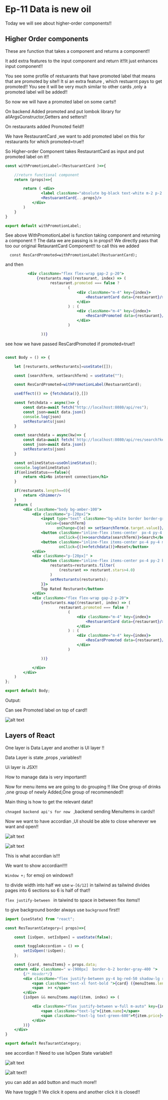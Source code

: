 # Ep-11 Data is new oil

Today we will see about higher-order components!!

## Higher Order components

These are function that takes a component and returns a component!!

It add extra features to the input component and return it!!It just enhances input component!!

You see some profile of restuarants that have promoted label that means that are promoted by site!! It si an extra feature ,
which restuarnt pays to get promoted!! You see it will be very much similar to other cards ,only a promoted label will be added!!


So now we will have a promoted label on some carts!!

On backend Added promoted and put lombok library for allArgsConstructor,Getters and setters!!

On restaurants added Promoted field!!

We have RestaurantCard ,we want to add promoted label on this for restaurants for which promoted=true!!

So Higher-order Component takes RestaurantCard as input and put promoted label on it!!


```jsx
const withPromotionLabel=(RestuarantCard )=>{

    //return functional component
    return (props)=>{

        return ( <div>
                <label className="absolute bg-black text-white m-2 p-2 rounded-lg">Promoted</label>
                <RestuarantCard{...props}/>
            </div>
        )
    }
}

export default withPromotionLabel;
```
See above WithPromotionLabel is function taking component and returning a component !!
The data we are passing is in props!! We directly pass that too our original RetaurantCard Component!! to call this we added 

`  const ResCardPromoted=withPromotionLabel(RestuarantCard);`

and then 

```jsx
          <div className="flex flex-wrap gap-2 p-20">
              {resturants.map((restaurant, index) => (
                    restaurant.promoted === false ?
                            (
                                <div className="m-4" key={index}>
                                    <RestuarantCard data={restaurant}/>
                                </div>
                            ) : (
                                <div className="m-4" key={index}>
                                    <ResCardPromoted data={restaurant}/>
                                </div>
                            )

                ))}
 ```               
see how we have passed ResCardPromoted if promoted=true!!


```jsx

const Body = () => {

    let [resturants,setResturants]=useState([]);

    const [searchTerm, setSearchTerm] = useState("");

    const ResCardPromoted=withPromotionLabel(RestuarantCard);

    useEffect(() => {fetchdata()},[])

    const fetchdata = async()=> {
        const data=await fetch("http://localhost:8080/api/res");
        const json=await data.json()
        console.log(json)
        setResturants(json)
    }

    const searchdata = async(kw)=> {
        const data=await fetch(`http://localhost:8080/api/res/search?keyword=${kw}`);
        const json=await data.json()
        setResturants(json)
    }

    const onlineStatus=useOnlineStatus();
    console.log(onlineStatus)
    if(onlineStatus===false){
        return <h1>No interent connection</h1>
    }

    if(resturants.length==0){
        return <Shimmer/>
    }
    return (
        <div className="body bg-amber-100">
            <div className="p-[20px]">
                <input type="text" className="bg-white border border-gray-400 rounded-md px-4 py-2 shadow-sm focus:outline-none focus:ring-2 focus:ring-blue-50 "     
                  value={searchTerm}
                       onChange={(e) => setSearchTerm(e.target.value)}/>
                <button className="inline-flex items-center  px-4 py-4 m-4 border border-transparent text-sm font-medium rounded-md shadow-sm text-white bg-blue-600 hover:bg-blue-700 focus:outline-none focus:ring-2 focus:ring-offset-2 focus:ring-blue-500"
                        onClick={()=>searchdata(searchTerm)}>Search</button>
                <button className="inline-flex items-center px-4 py-4 m-4 border border-transparent text-sm font-medium rounded-md shadow-sm text-white bg-blue-600 hover:bg-blue-700 focus:outline-none focus:ring-2 focus:ring-offset-2 focus:ring-blue-500"
                        onClick={()=>fetchdata()}>Reset</button>
            </div>
            <div className="p-[20px]" >
                <button className="inline-flex items-center px-4 py-2 border border-gray-300 text-sm font-medium rounded-md shadow-sm text-gray-700 bg-white hover:bg-gray-50 focus:outline-none focus:ring-2 focus:ring-offset-2 focus:ring-indigo-500 filter" onClick={() => {
                    resturants=resturants.filter(
                        (resturant => resturant.stars>4.0)
                    )
                    setResturants(resturants);
                }}>
                Top Rated Resturant</button>
            </div>
            <div className="flex flex-wrap gap-2 p-20">
                {resturants.map((restaurant, index) => (
                        restaurant.promoted === false ?
                            (
                                <div className="m-4" key={index}>
                                    <RestuarantCard data={restaurant}/>
                                </div>
                            ) : (
                                <div className="m-4" key={index}>
                                    <ResCardPromoted data={restaurant}/>
                                </div>
                            )

                ))}

            </div>
        </div>
    )
};

export default Body;
```
Output: 

Can see Promoted label on top of card!!

![alt text](image.png)

## Layers of React

One layer is Data Layer and another is UI layer !!

Data Layer is state ,props ,variables!! 

Ui layer is JSX!!

How to manage data is very important!!

Now for menu items we are going to do grouping !! like One group of drinks ,one group of newly Added,One group of recommended!!

Main thing is how to get the relevant data!!

`chnaged backend api's for now ` ,backend sending MenuItems in cards!!

Now we want to have accordian ,UI should be able to close whenever we want and open!!

![alt text](image-1.png)

![alt text](image-2.png)

This is what accordian is!!!

We want to show accordian!!!!

`Window +;` for emoji on windows!!

to divide width into half we use `w-[6/12]` in tailwind as tailwind divides pages into 6 sections so 6 is half of that!!

`flex justify-between ` in taiwind to space in between flex items!!

to give background border always use `background` first!!

```jsx
import {useState} from "react";

const ResTaurantCategory=( props)=>{

    const [isOpen, setIsOpen] = useState(false);

    const toggleAccordion = () => {
        setIsOpen(!isOpen);
    };

    const {card, menuItems} = props.data;
    return <div className=" w-[900px]  border-b-2 border-gray-400 ">
        {/* Header*/}
        <div className="flex justify-between py-4 bg-red-50 shadow-lg rounded-lg mx-auto cursor-pointer" onClick={toggleAccordion}>
            <span className="text-xl font-bold ">{card} ({menuItems.length})</span>
            <span  >⬇️ </span>
        </div>
        {isOpen && menuItems.map((item, index) => (

            <div className="flex justify-between w-full m-auto" key={index} >
                <span className="text-lg">{item.name}</span>
                <span className="text-lg text-green-600">₹{item.price}</span>
            </div>
        ))}
    </div>
}

export default ResTaurantCategory;

```

see accordian !! Need to use IsOpen State variable!!

![alt text](image-3.png)

![alt text](image-4.png)!!

you can add an add button and much more!!

We have toggle !! We click it opens and another click it is closed!!

